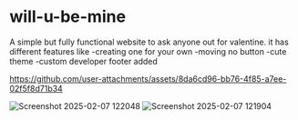 # will-u-be-mine
A simple but fully functional website to ask anyone out for valentine.
it has different features like
-creating one for your own
-moving no button
-cute theme
-custom developer footer added

https://github.com/user-attachments/assets/8da6cd96-bb76-4f85-a7ee-02f5f8d71b34


![Screenshot 2025-02-07 122048](https://github.com/user-attachments/assets/6eaedcfb-6efc-43df-9127-f159d73cda7f)
![Screenshot 2025-02-07 121904](https://github.com/user-attachments/assets/a4728d82-c720-4979-8d9e-32aa437d86d7)
